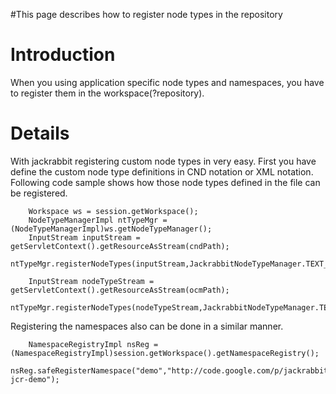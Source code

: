 #This page describes how to register node types in the repository

# Introduction #

When you using application specific node types and namespaces, you have to register them in the workspace(?repository).


# Details #

With jackrabbit registering custom node types in very easy. First you have define the custom  node type definitions in CND notation or XML notation. Following code sample shows how those node types defined in the file can be registered.

```
    Workspace ws = session.getWorkspace();   	
    NodeTypeManagerImpl ntTypeMgr = (NodeTypeManagerImpl)ws.getNodeTypeManager();
    InputStream inputStream = getServletContext().getResourceAsStream(cndPath);                                                              
    ntTypeMgr.registerNodeTypes(inputStream,JackrabbitNodeTypeManager.TEXT_X_JCR_CND,true);

    InputStream nodeTypeStream = getServletContext().getResourceAsStream(ocmPath);
    ntTypeMgr.registerNodeTypes(nodeTypeStream,JackrabbitNodeTypeManager.TEXT_XML,true);

```


Registering the namespaces also can be done in a similar manner.

```
    NamespaceRegistryImpl nsReg = (NamespaceRegistryImpl)session.getWorkspace().getNamespaceRegistry();
    nsReg.safeRegisterNamespace("demo","http://code.google.com/p/jackrabbit-jcr-demo");
```